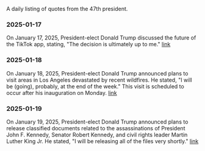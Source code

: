 A daily listing of quotes from the 47th president.


### 2025-01-17
On January 17, 2025, President-elect Donald Trump discussed the future of the TikTok app, stating, "The decision is ultimately up to me."   [link](https://www.reuters.com/world/us/trump-says-tiktok-decision-is-up-him-offers-no-details-2025-01-17)

### 2025-01-18
On January 18, 2025, President-elect Donald Trump announced plans to visit areas in Los Angeles devastated by recent wildfires. He stated, "I will be (going), probably, at the end of the week." This visit is scheduled to occur after his inauguration on Monday.  [link](https://www.reuters.com/world/us/trump-expects-tour-california-wildfire-devastation-next-week-2025-01-18/?utm_source=chatgpt.com)

### 2025-01-19
On January 19, 2025, President-elect Donald Trump announced plans to release classified documents related to the assassinations of President John F. Kennedy, Senator Robert Kennedy, and civil rights leader Martin Luther King Jr. He stated, "I will be releasing all of the files very shortly."  [link](https://www.reuters.com/world/us/trump-says-he-will-quickly-release-jfk-robert-kennedy-mlk-assassination-files-2025-01-19/)

